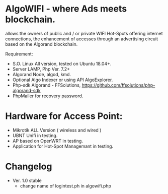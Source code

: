 # AlgoWIFI - where Ads meets blockchain.

allows the owners of public and / or private WIFI Hot-Spots offering internet connections, the enhancement of accesses through an advertising circuit based on the Algorand blockchain.


Requirement:


* S.O. Linux All version, tested on Ubuntu 18.04+.
* Server LAMP, Php Ver. 7.2+
* Algorand Node, algod, kmd. 
* Optional Algo Indexer or using API AlgoExplorer.
* Php-sdk Algorand - FFSolutions, https://github.com/ffsolutions/php-algorand-sdk
* PhpMailer for recovery password.


# Hardware for Access Point:

* Mikrotik ALL Version ( wireless and wired )
* UBNT Unifi in testing.
* AP based on OpenWRT in testing.
* Application for Hot-Spot Managemant in testing.


# Changelog

- Ver. 1.0 stable
  - change name of logintest.ph in algowifi.php


